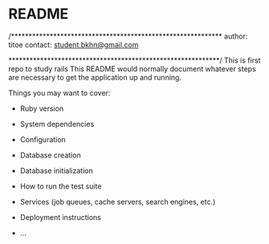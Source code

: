 # README
/************************************************************
	author: titoe
	contact: student.bkhn@gmail.com

************************************************************/
This is first repo to study rails
This README would normally document whatever steps are necessary to get the
application up and running.

Things you may want to cover:

* Ruby version

* System dependencies

* Configuration

* Database creation

* Database initialization

* How to run the test suite

* Services (job queues, cache servers, search engines, etc.)

* Deployment instructions

* ...
